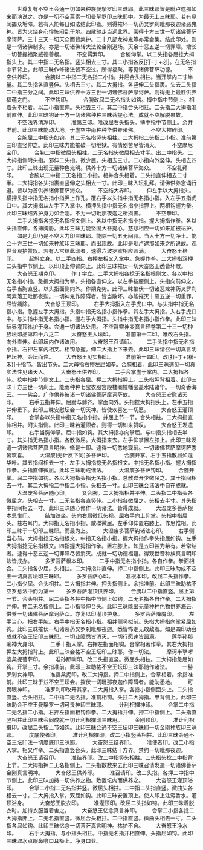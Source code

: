 <!-- { "loadSidebar": true } -->
　　世尊复有不空王会通一切如来种族曼拏罗印三昧耶。此三昧耶皆是毗卢遮那如来而演说之。亦是一切不空罥索一切曼拏罗印三昧耶中。为最无上三昧耶。若有见闻蠲众垢障。若有人能每日如法结此印者。则得摧坏一切药叉罗刹毗那夜迦诸恶鬼神。皆为火烧身心惶怖闷乱于地。四散驰走当远此界。常得十方三世一切诸佛菩萨摩诃萨。三十三天一切天众而皆集护。二十八部龙神鬼等亦常会集。结此印处。则是一切诸佛制多。亦是一切诸佛转大法轮金刚道场。灭余十恶五逆一切罪障。增长一切菩提福聚威德善根。
　　不空罥索印。
　　合腕仰掌。以二头指各屈捻大拇指头上。其二中指二无名指。竖头相去三寸。其二小指各反[打-丁+必]。在无名指中节背上。此印三昧作修诸法皆不空过。所得福聚。等见诸佛菩萨功德。
　　不空供养印。
　　合腕以二中指二无名指二小指。并屈合头相拄。当开掌内二寸半量。其二头指各直竖伸。头相去三寸。其二大拇指。各竖伸二头指裹。头去二头指二中指三分之间。此印三昧供养十方三世一切诸佛菩萨摩诃萨。则得无上最胜供养福蕴之门。
　　不空钩印。
　　合腕改屈二无名指头如钩。搏中指中节侧上。相着头不相着。以二小指直伸。头相去三寸。其二中指合头相拄。二头指二大拇指准前直伸。此印三昧钩证十方一切诸佛种种三昧菩提心法。成就不空解脱果故。
　　不空法界清净印。
　　准第三印。唯改屈右头指头。搏中指中节侧上。余并准前。此印三昧能动大地。于虚空中雨种种华供养诸佛。
　　不空大摧碎印。
　　合腕屈二中指头如钩。其二无名指竖头相拄。二大拇指二头指二小指。准前第三印直竖伸之。此印三昧力能摧破一切地狱。有情剧苦尽皆消灭。
　　不空摩尼宝印。
　　合腕二中指微屈头相拄。二无名指头微屈相去寸半。出二中指头。二大拇指侧附头指。邪伸二头指。微少屈。头相去三寸。二小指向外竖伸。头相去四寸。此印三昧出现无量种色光明。供养十方一切诸佛菩萨海众。
　　不空礼拜印。
　　合腕以二中指二无名指二小指。相并合头相着。二头指直伸相去二寸半。二大拇指各头指裹直竖伸之头相去一寸。此印三昧入坛礼拜。请佛供养念诵行道。皆以为首供养诸佛菩萨海众。
　　不空结大界印。
　　仰左手以大拇指头。横押头指中指无名指小指胛上作孔。覆右手以头指中指无名指小指。入左手五指虎口中。其大拇指从左手下入掌中。横押头指中指无名指小指胛上。两相钩握为拳。此印三昧结界护身力如金刚。不为一切毗那夜迦之所损害。
　　不空拳印。
　　二手大拇指各捻无名指根文侧上。各以中指无名指小指。握大拇指作拳。各以头指直伸。各搏胸胁。此印三昧力能坚固大菩提心。慈悲相应一切如来加被祐护。
　　如是九印乃是不空大力印三昧耶。能除一切五无间罪。当入十方一切净土。能会十方三世一切如来种族印三昧耶。而出现故。此印是毗卢遮那如来之所说故。观世音观护赞叹。若有人常结此印者。速得六波罗蜜相应圆满。
　　大奋怒王棓印。
　　起斜立身。以二手四指。右押左相叉入掌中。急握作拳。二大拇指双押二头指中节侧上。以印顶上伸臂向上。此印三昧摧伏一切大奋怒王悉皆坏散。
　　大奋怒王期克印。
　　作丁字立。二手大拇指各捻无名指根侧文。各以中指无名指小指。急握大拇指为拳。头指各直伸之。以左手按腰侧上。头指向前伸之。右手当胸直竖。以头指面侧向外。作期克势。此印三昧摧伏一切诸恶龙神药叉罗刹阿素落王毗那夜迦。一切神鬼作障碍者。皆当散坏。亦能摧灭十恶五逆一切重罪。尽皆蠲除。
　　大奋怒王顶印。
　　右手大拇指入左手虎口中。与头指中指无名指小指。急握左手大拇指。头指中指无名指小指作拳。其左手大拇指。入右手虎口中。与头指中指无名指小指。握右手大拇指。头指中指无名指小指作拳。此印三昧结界灌顶祐护于身。会通一切诸法处用。
不空罥索神变真言经卷第二十三一切种族坛印品第四十八之二
　　大奋怒王入坛印。
　　准前第十二印。唯改右头指。向外直伸。此印坛内作诸法用。
　　大奋怒王召请印。
　　二手头指中指无名指小指。右押左掌内相叉。相钩急握。伸二大指上下来去。此印三昧请召一切真言明神坛神。会坛而住。
　　大奋怒王见实相印。
　　准前第十四印。改[打-丁+(稯-禾)]十指节。皆出节头。二大母指右押左屈如拳。合腕相着。此印三昧速见一切真实法性见诸天人。
　　大奋怒王供养印。
　　二手合掌虚于掌内。二大拇指各伸。捻中指中节侧文上。二头指各屈。押二大拇指胛上。二头指胛背相着。此印三昧十方三世一切刹土。能雨种种七宝衣服宫殿楼阁幢幡宝盖水陆诸华。一切奇香海云。一一佛会。广作供养彼诸一切诸佛菩萨摩诃萨故。
　　大奋怒王安慰诸天印。
　　右手五指并伸。屈肘与髆齐。掌面向外。头指捻大拇指头上。左手五指并伸垂下。此印三昧安慰坛会一切天神。皆使欢喜乞一切愿。
　　大奋怒王灌顶印。
　　合掌各以头指中指无名指小指。并屈上节一节。合头相拄。二大拇指直伸相并。附头指侧。此印三昧若灌顶者。则得一切如来赞叹。
　　大奋怒王发遣印。
　　右手当胸仰掌。屈中指如钩。其大拇指亦向掌屈。与中指头指相去半寸。其头指无名指小指。各散微屈。大拇指来去。左手仰掌置左膝上。此印三昧发遣一切诸佛菩萨真言明神。修是十印。速得一切悉地现前。一切诸佛菩萨摩诃萨悉皆欢喜。
　　大湿废(无计反下同)多菩萨印。
　　合腕开掌。右手五指散屈如莲华叶。其五指间相去一寸。左手大拇指捻无名指根文。中指无名指小指。握大拇指作拳。头指直伸微屈。此印三昧助成诸法。
　　大湿废多菩萨钩印。
　　合腕开掌。屈二中指如钩。各以大拇指头指无名指小指。总散磔开少微屈之。其十指间相去一寸。其二大拇指二中指二小指。头相去一寸。此印三昧会诸法中自在成就。
　　大湿废多菩萨随心印。
　　又合腕。二大拇指相并平伸。二头指二中指头各微屈之。头相去一寸。二无名指各直竖伸。二小指各微屈之。头相去半寸。其头指中指间相去一寸。此印三昧随心修作一切诸法。皆得成就。
　　大湿废多菩萨根本思惟印。
　　结加趺坐。头向右肩微低头视。屈右手向上仰掌。头指中指屈头。拄右耳门。大拇指无名指小指。散磔微屈。左手仰伸置右膝上。作思惟相。此印三昧于一切印三昧耶。而最为上。
　　大湿废多菩萨钩诸法心印。
　　右手侧当心前。大拇指捻无名指根文。中指无名指小指。握大拇指作拳头指屈如钩。左手大拇指捻无名指根文。四指握大拇指作拳。置左膝上。如是五印甚为希有。若常结者。速得十恶五逆一切罪障尽皆消灭。成就一切功德福蕴。得观世音种族真言明印法皆成办。
　　多罗菩萨根本印。
　　二手中指无名指小指。各自作拳。拳面相合。二头指各少屈。头相拄。二大拇指并直伸。押二中指侧上。此印三昧助成不空王一切真言坛印三昧耶。
　　多罗菩萨心印。
　　准根本印。改屈二头指作拳。二小指少屈。合头相拄。二大拇指并伸。押头指侧上。余指准前。此印三昧助祐不空罗惹法中而为第一
　　多罗菩萨灌顶供养印。
　　合腕以二中指直竖。屈上第一节。合头相拄。屈二头指各押中指中节侧上如钩。二无名指各自作拳。二大拇指并伸。押二无名指侧上。二小指竖伸合头。此印三昧能出无量种种色物供养海云。供养一切诸佛菩萨摩诃萨众。亦复以印灌顶护身。
　　多罗菩萨降魔印。
　　左手当心。把右手腕。右手中指无名指小指。相并侧竖拟前。头指大拇指向掌紧屈如钩。此印三昧摧伏一切诸恶药叉罗刹毗那夜迦。悉皆怖走无敢敌者。如是四印助会成就不空王坛印三昧耶。一切业障悉皆消灭。一切行愿速皆圆满。
　　莲华孙那唎神大身印。
　　二手十指入掌。右押左指面相钩。合掌相著作拳。其右大拇指押左大拇指背上。此印三昧会祐不空王坛印三昧耶。作一切法。
　　摩诃半拏啰婆枲抳菩萨印。
　　准孙那唎印。改二头指直竖。微屈头相拄。二大拇指急屈如钩。开掌三寸。余指准前。此印三昧助祐不空王坛印三昧耶随作诸法。
　　一髻罗刹女神印。
　　准婆枲抳印。改二大拇指。押二中指侧上。合掌相着。余指准前。此印三昧于兹不空王坛会。摧伏一切毗那夜迦作障碍者。能助悉地。
　　可畏眼神印。
　　准罗刹印改开其掌。二大拇指入掌。各捻小指侧面头上。二头指直竖。合头相拄。二中指二无名指。准前相钩。头拄二大拇指。甲背侧上。此印三昧助会不空王曼拏罗一切可畏神印三昧耶。
　　计利枳攞神印。
　　合掌二中指二无名指二小指。右押左指面相钩作拳。二大拇指并伸。押二中指侧上。二头指直竖相拄此印三昧会同成就一切计利枳攞印三昧用。
　　金刚顶印。
　　准计利枳攞印。改屈二头指上节如钩。此印三昧会通不空王坛印三昧耶一切金刚种族印三昧耶。
　　度底使者印。
　　准计利枳攞印。改二小指竖头相拄。此印三昧会通不空王坛印法一切度底印三昧耶。
　　大奋怒王结界印。
　　准使者印。改二小指入掌。相叉作拳。二头指直竖合头。此印三昧结十方界。禁约一切毗那夜迦。
　　大奋怒王请召印。
　　准结界印。改二中指竖头相拄。二头指头捻二中指背上节。二大拇指押二无名指侧上。二头指数数来去此印三昧召请发遣一切诸佛菩萨金刚真言明神。
　　大奋怒王供养印。
　　准召请印。改二头指。各押二中指中节侧上。此印三昧加持一切供养之物。敷置坛内而供养之。
　　大奋怒王灌顶浴印。
　　合掌二小指二无名指并竖。微屈头相拄。二中指二头指直竖。微曲头各相去一寸。二大拇指入掌。双屈如钩。此印三昧安置顶上。使人印上注泻香水。灌顶浴身。
　　大奋怒王脱衣印。
　　准灌顶印。改屈二头指如钩。此印三昧着脱衣时。加持衣服当着舍之。
　　大奋怒王忆念真言神印。
　　合掌二小指各捻二大拇指胛上。二无名指直竖。微屈合头相拄。二中指直竖。微曲头相去一寸。二头指各屈如钩。此印三昧忆念一切菩萨真言明神。祐护不舍。
　　大奋怒王净水印。
　　右手大拇指。与小指头相拄。中指无名指并相直伸。头指屈如钩。此印三昧取水点眼鼻喉口耳额上。净身口业。

